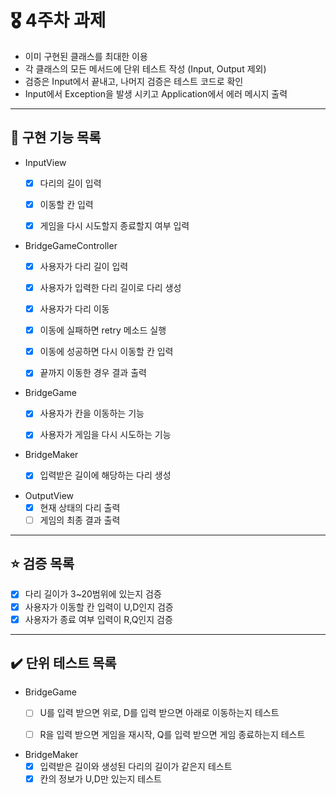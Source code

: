 # 🎖️ 4주차 과제
- 이미 구현된 클래스를 최대한 이용
- 각 클래스의 모든 메서드에 단위 테스트 작성 (Input, Output 제외)
- 검증은 Input에서 끝내고, 나머지 검증은 테스트 코드로 확인
- Input에서 Exception을 발생 시키고 Application에서 에러 메시지 출력

---
## 🚀 구현 기능 목록
- InputView
  - [x] 다리의 길이 입력
  - [x] 이동할 칸 입력
  - [x] 게임을 다시 시도할지 종료할지 여부 입력


- BridgeGameController
  - [x] 사용자가 다리 길이 입력
  - [x] 사용자가 입력한 다리 길이로 다리 생성
  - [x] 사용자가 다리 이동
  - [x] 이동에 실패하면 retry 메소드 실행
  - [x] 이동에 성공하면 다시 이동할 칸 입력
  - [x] 끝까지 이동한 경우 결과 출력


- BridgeGame
  - [x] 사용자가 칸을 이동하는 기능
  - [x] 사용자가 게임을 다시 시도하는 기능


- BridgeMaker
  - [x] 입력받은 길이에 해당하는 다리 생성


- OutputView
  - [x] 현재 상태의 다리 출력
  - [ ] 게임의 최종 결과 출력

---
## ⭐️ 검증 목록

- [x] 다리 길이가 3~20범위에 있는지 검증
- [x] 사용자가 이동할 칸 입력이 U,D인지 검증
- [x] 사용자가 종료 여부 입력이 R,Q인지 검증

---
## ✔️ 단위 테스트 목록
- BridgeGame
  - [ ] U를 입력 받으면 위로, D를 입력 받으면 아래로 이동하는지 테스트
  - [ ] R을 입력 받으면 게임을 재시작, Q를 입력 받으면 게임 종료하는지 테스트


- BridgeMaker
  - [x] 입력받은 길이와 생성된 다리의 길이가 같은지 테스트
  - [x] 칸의 정보가 U,D만 있는지 테스트